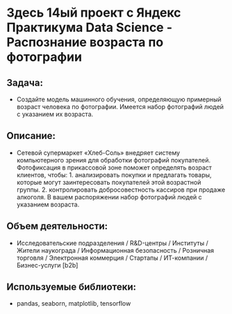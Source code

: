 # Здесь 14ый проект с Яндекс Практикума Data Science - Распознание возраста по фотографии
## Задача:
- Создайте модель машинного обучения, определяющую примерный возраст человека по фотографии. Имеется набор фотографий людей с указанием их возраста.
## Описание:
- Сетевой супермаркет «Хлеб-Соль» внедряет систему компьютерного зрения для обработки фотографий покупателей. Фотофиксация в прикассовой зоне поможет определять возраст клиентов, чтобы: 1. анализировать покупки и предлагать товары, которые могут заинтересовать покупателей этой возрастной группы. 2. контролировать добросовестность кассиров при продаже алкоголя. В вашем распоряжении набор фотографий людей с указанием возраста.
## Объем деятельности:
- Исследовательские подразделения / R&D-центры / Институты / Жители наукограда / Информационная безопасность / Розничная торговля / Электронная коммерция / Стартапы / ИТ-компании / Бизнес-услуги [b2b]
## Используемые библиотеки:
- pandas, seaborn, matplotlib, tensorflow
